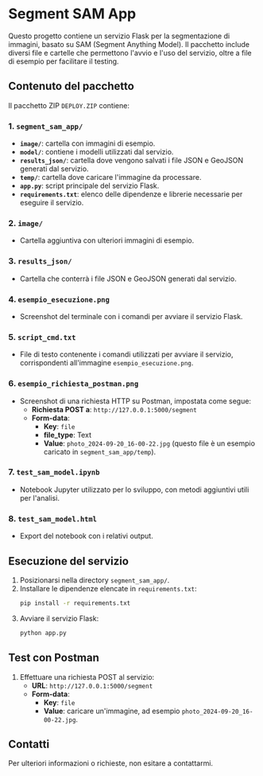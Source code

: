 # Segment SAM App

Questo progetto contiene un servizio Flask per la segmentazione di immagini, basato su SAM (Segment Anything Model). Il pacchetto include diversi file e cartelle che permettono l'avvio e l'uso del servizio, oltre a file di esempio per facilitare il testing.

## Contenuto del pacchetto

Il pacchetto ZIP `DEPLOY.ZIP` contiene:

### 1. `segment_sam_app/`
   - **`image/`**: cartella con immagini di esempio.
   - **`model/`**: contiene i modelli utilizzati dal servizio.
   - **`results_json/`**: cartella dove vengono salvati i file JSON e GeoJSON generati dal servizio.
   - **`temp/`**: cartella dove caricare l'immagine da processare.
   - **`app.py`**: script principale del servizio Flask.
   - **`requirements.txt`**: elenco delle dipendenze e librerie necessarie per eseguire il servizio.

### 2. `image/`
   - Cartella aggiuntiva con ulteriori immagini di esempio.

### 3. `results_json/`
   - Cartella che conterrà i file JSON e GeoJSON generati dal servizio.

### 4. `esempio_esecuzione.png`
   - Screenshot del terminale con i comandi per avviare il servizio Flask.

### 5. `script_cmd.txt`
   - File di testo contenente i comandi utilizzati per avviare il servizio, corrispondenti all'immagine `esempio_esecuzione.png`.

### 6. `esempio_richiesta_postman.png`
   - Screenshot di una richiesta HTTP su Postman, impostata come segue:
     - **Richiesta POST a**: `http://127.0.0.1:5000/segment`
     - **Form-data**:
       - **Key**: `file`
       - **file_type**: Text
       - **Value**: `photo_2024-09-20_16-00-22.jpg` (questo file è un esempio caricato in `segment_sam_app/temp`).

### 7. `test_sam_model.ipynb`
   - Notebook Jupyter utilizzato per lo sviluppo, con metodi aggiuntivi utili per l'analisi.

### 8. `test_sam_model.html`
   - Export del notebook con i relativi output.

## Esecuzione del servizio

1. Posizionarsi nella directory `segment_sam_app/`.
2. Installare le dipendenze elencate in `requirements.txt`:
   ```bash
   pip install -r requirements.txt
   ```
3. Avviare il servizio Flask:
   ```bash
   python app.py
   ```

## Test con Postman

1. Effettuare una richiesta POST al servizio:
   - **URL**: `http://127.0.0.1:5000/segment`
   - **Form-data**:
     - **Key**: `file`
     - **Value**: caricare un'immagine, ad esempio `photo_2024-09-20_16-00-22.jpg`.

## Contatti

Per ulteriori informazioni o richieste, non esitare a contattarmi.
